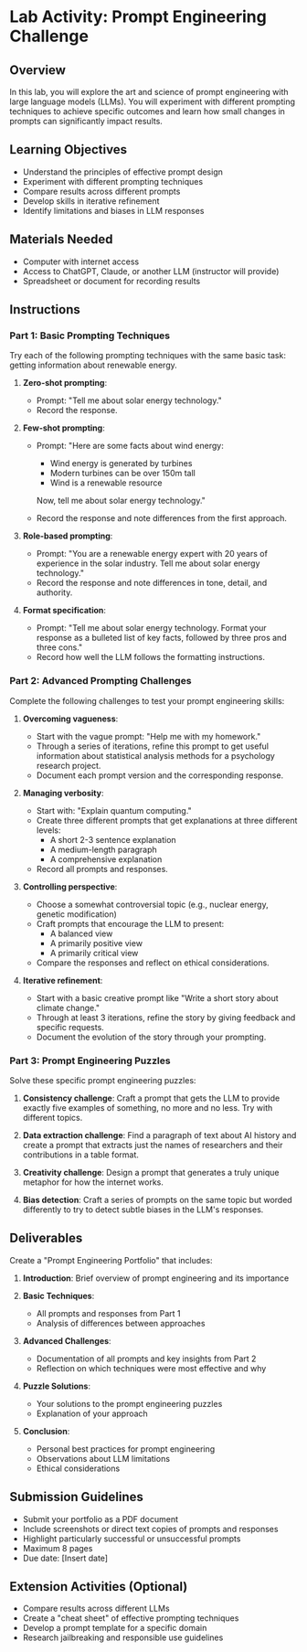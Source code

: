 # Lab Activity: Prompt Engineering Challenge

## Overview
In this lab, you will explore the art and science of prompt engineering with large language models (LLMs). You will experiment with different prompting techniques to achieve specific outcomes and learn how small changes in prompts can significantly impact results.

## Learning Objectives
- Understand the principles of effective prompt design
- Experiment with different prompting techniques
- Compare results across different prompts
- Develop skills in iterative refinement
- Identify limitations and biases in LLM responses

## Materials Needed
- Computer with internet access
- Access to ChatGPT, Claude, or another LLM (instructor will provide)
- Spreadsheet or document for recording results

## Instructions

### Part 1: Basic Prompting Techniques
Try each of the following prompting techniques with the same basic task: getting information about renewable energy.

1. **Zero-shot prompting**:
   - Prompt: "Tell me about solar energy technology."
   - Record the response.

2. **Few-shot prompting**:
   - Prompt: "Here are some facts about wind energy:
     - Wind energy is generated by turbines
     - Modern turbines can be over 150m tall
     - Wind is a renewable resource
     
     Now, tell me about solar energy technology."
   - Record the response and note differences from the first approach.

3. **Role-based prompting**:
   - Prompt: "You are a renewable energy expert with 20 years of experience in the solar industry. Tell me about solar energy technology."
   - Record the response and note differences in tone, detail, and authority.

4. **Format specification**:
   - Prompt: "Tell me about solar energy technology. Format your response as a bulleted list of key facts, followed by three pros and three cons."
   - Record how well the LLM follows the formatting instructions.

### Part 2: Advanced Prompting Challenges
Complete the following challenges to test your prompt engineering skills:

1. **Overcoming vagueness**:
   - Start with the vague prompt: "Help me with my homework."
   - Through a series of iterations, refine this prompt to get useful information about statistical analysis methods for a psychology research project.
   - Document each prompt version and the corresponding response.

2. **Managing verbosity**:
   - Start with: "Explain quantum computing."
   - Create three different prompts that get explanations at three different levels:
     - A short 2-3 sentence explanation
     - A medium-length paragraph
     - A comprehensive explanation
   - Record all prompts and responses.

3. **Controlling perspective**:
   - Choose a somewhat controversial topic (e.g., nuclear energy, genetic modification)
   - Craft prompts that encourage the LLM to present:
     - A balanced view
     - A primarily positive view
     - A primarily critical view
   - Compare the responses and reflect on ethical considerations.

4. **Iterative refinement**:
   - Start with a basic creative prompt like "Write a short story about climate change."
   - Through at least 3 iterations, refine the story by giving feedback and specific requests.
   - Document the evolution of the story through your prompting.

### Part 3: Prompt Engineering Puzzles
Solve these specific prompt engineering puzzles:

1. **Consistency challenge**: Craft a prompt that gets the LLM to provide exactly five examples of something, no more and no less. Try with different topics.

2. **Data extraction challenge**: Find a paragraph of text about AI history and create a prompt that extracts just the names of researchers and their contributions in a table format.

3. **Creativity challenge**: Design a prompt that generates a truly unique metaphor for how the internet works.

4. **Bias detection**: Craft a series of prompts on the same topic but worded differently to try to detect subtle biases in the LLM's responses.

## Deliverables
Create a "Prompt Engineering Portfolio" that includes:

1. **Introduction**: Brief overview of prompt engineering and its importance

2. **Basic Techniques**: 
   - All prompts and responses from Part 1
   - Analysis of differences between approaches

3. **Advanced Challenges**:
   - Documentation of all prompts and key insights from Part 2
   - Reflection on which techniques were most effective and why

4. **Puzzle Solutions**:
   - Your solutions to the prompt engineering puzzles
   - Explanation of your approach

5. **Conclusion**:
   - Personal best practices for prompt engineering
   - Observations about LLM limitations
   - Ethical considerations

## Submission Guidelines
- Submit your portfolio as a PDF document
- Include screenshots or direct text copies of prompts and responses
- Highlight particularly successful or unsuccessful prompts
- Maximum 8 pages
- Due date: [Insert date]

## Extension Activities (Optional)
- Compare results across different LLMs
- Create a "cheat sheet" of effective prompting techniques
- Develop a prompt template for a specific domain
- Research jailbreaking and responsible use guidelines